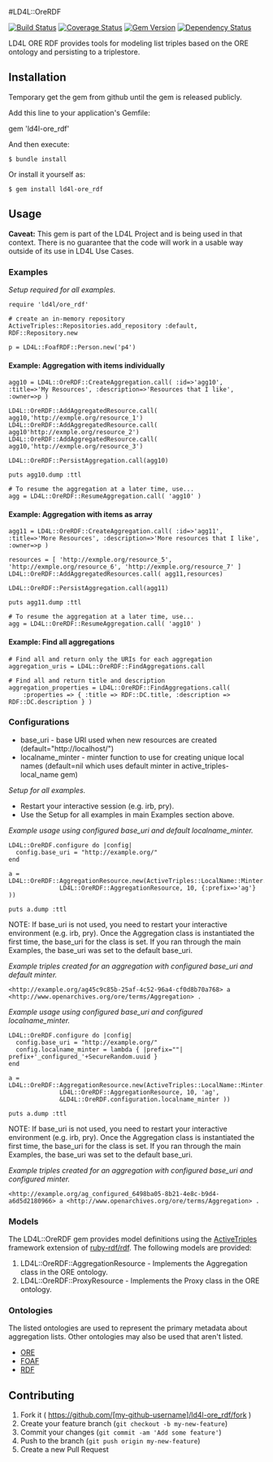#LD4L::OreRDF

[![Build Status](https://travis-ci.org/ld4l/ore_rdf.png?branch=master)](https://travis-ci.org/ld4l/ore_rdf) 
[![Coverage Status](https://coveralls.io/repos/ld4l/ore_rdf/badge.png?branch=master)](https://coveralls.io/r/ld4l/ore_rdf?branch=master)
[![Gem Version](https://badge.fury.io/rb/ld4l-ore_rdf.svg)](http://badge.fury.io/rb/ld4l-ore_rdf)
[![Dependency Status](https://www.versioneye.com/ruby/ld4l-ore_rdf/0.0.3/badge.svg)](https://www.versioneye.com/ruby/ld4l-ore_rdf/0.0.3)



LD4L ORE RDF provides tools for modeling list triples based on the ORE ontology and persisting to a triplestore.


## Installation

Temporary get the gem from github until the gem is released publicly.

Add this line to your application's Gemfile:

gem 'ld4l-ore_rdf'
    

And then execute:

    $ bundle install

Or install it yourself as:

    $ gem install ld4l-ore_rdf


## Usage

**Caveat:** This gem is part of the LD4L Project and is being used in that context.  There is no guarantee that the 
code will work in a usable way outside of its use in LD4L Use Cases.

### Examples

*Setup required for all examples.*
```
require 'ld4l/ore_rdf'

# create an in-memory repository
ActiveTriples::Repositories.add_repository :default, RDF::Repository.new

p = LD4L::FoafRDF::Person.new('p4')
```

#### Example: Aggregation with items individually
```
agg10 = LD4L::OreRDF::CreateAggregation.call( :id=>'agg10', :title=>'My Resources', :description=>'Resources that I like', :owner=>p )

LD4L::OreRDF::AddAggregatedResource.call( agg10,'http://exmple.org/resource_1')
LD4L::OreRDF::AddAggregatedResource.call( agg10'http://exmple.org/resource_2')
LD4L::OreRDF::AddAggregatedResource.call( agg10,'http://exmple.org/resource_3')

LD4L::OreRDF::PersistAggregation.call(agg10)

puts agg10.dump :ttl

# To resume the aggregation at a later time, use...
agg = LD4L::OreRDF::ResumeAggregation.call( 'agg10' )
```

#### Example: Aggregation with items as array
```
agg11 = LD4L::OreRDF::CreateAggregation.call( :id=>'agg11', :title=>'More Resources', :description=>'More resources that I like', :owner=>p )

resources = [ 'http://exmple.org/resource_5', 'http://exmple.org/resource_6', 'http://exmple.org/resource_7' ]
LD4L::OreRDF::AddAggregatedResources.call( agg11,resources)

LD4L::OreRDF::PersistAggregation.call(agg11)

puts agg11.dump :ttl

# To resume the aggregation at a later time, use...
agg = LD4L::OreRDF::ResumeAggregation.call( 'agg10' )
```

#### Example: Find all aggregations
```
# Find all and return only the URIs for each aggregation
aggregation_uris = LD4L::OreRDF::FindAggregations.call

# Find all and return title and description
aggregation_properties = LD4L::OreRDF::FindAggregations.call(
    :properties => { :title => RDF::DC.title, :description => RDF::DC.description } )

```


### Configurations

* base_uri - base URI used when new resources are created (default="http://localhost/")
* localname_minter - minter function to use for creating unique local names (default=nil which uses default minter in active_triples-local_name gem)

*Setup for all examples.*

* Restart your interactive session (e.g. irb, pry).
* Use the Setup for all examples in main Examples section above.

*Example usage using configured base_uri and default localname_minter.*
```
LD4L::OreRDF.configure do |config|
  config.base_uri = "http://example.org/"
end

a = LD4L::OreRDF::AggregationResource.new(ActiveTriples::LocalName::Minter.generate_local_name(
              LD4L::OreRDF::AggregationResource, 10, {:prefix=>'ag'} ))

puts a.dump :ttl
```
NOTE: If base_uri is not used, you need to restart your interactive environment (e.g. irb, pry).  Once the 
  Aggregation class is instantiated the first time, the base_uri for the class is set.  If you ran
  through the main Examples, the base_uri was set to the default base_uri.


*Example triples created for an aggregation with configured base_uri and default minter.*
```
<http://example.org/ag45c9c85b-25af-4c52-96a4-cf0d8b70a768> a <http://www.openarchives.org/ore/terms/Aggregation> .
```

*Example usage using configured base_uri and configured localname_minter.*
```
LD4L::OreRDF.configure do |config|
  config.base_uri = "http://example.org/"
  config.localname_minter = lambda { |prefix=""| prefix+'_configured_'+SecureRandom.uuid }
end

a = LD4L::OreRDF::AggregationResource.new(ActiveTriples::LocalName::Minter.generate_local_name(
              LD4L::OreRDF::AggregationResource, 10, 'ag',
              &LD4L::OreRDF.configuration.localname_minter ))

puts a.dump :ttl
```
NOTE: If base_uri is not used, you need to restart your interactive environment (e.g. irb, pry).  Once the 
  Aggregation class is instantiated the first time, the base_uri for the class is set.  If you ran
  through the main Examples, the base_uri was set to the default base_uri.


*Example triples created for an aggregation with configured base_uri and configured minter.*
```
<http://example.org/ag_configured_6498ba05-8b21-4e8c-b9d4-a6d5d2180966> a <http://www.openarchives.org/ore/terms/Aggregation> .
   ```


### Models

The LD4L::OreRDF gem provides model definitions using the 
[ActiveTriples](https://github.com/ActiveTriples/ActiveTriples) framework extension of 
[ruby-rdf/rdf](https://github.com/ruby-rdf/rdf).  The following models are provided:

1. LD4L::OreRDF::AggregationResource - Implements the Aggregation class in the ORE ontology.
1. LD4L::OreRDF::ProxyResource - Implements the Proxy class in the ORE ontology.

### Ontologies

The listed ontologies are used to represent the primary metadata about aggregation lists.
Other ontologies may also be used that aren't listed.
 
* [ORE](http://www.openarchives.org/ore/1.0/vocabulary)
* [FOAF](http://xmlns.com/foaf/spec/)
* [RDF](http://www.w3.org/TR/rdf-syntax-grammar/)


## Contributing

1. Fork it ( https://github.com/[my-github-username]/ld4l-ore_rdf/fork )
2. Create your feature branch (`git checkout -b my-new-feature`)
3. Commit your changes (`git commit -am 'Add some feature'`)
4. Push to the branch (`git push origin my-new-feature`)
5. Create a new Pull Request
